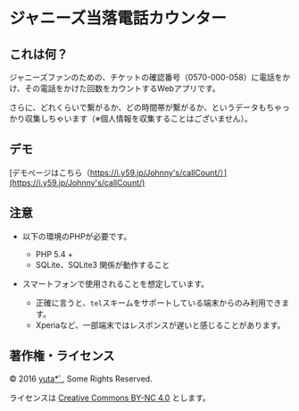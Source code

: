 ジャニーズ当落電話カウンター
============================

## これは何？

ジャニーズファンのための、チケットの確認番号（0570-000-058）に電話をかけ、その電話をかけた回数をカウントするWebアプリです。

さらに、どれくらいで繋がるか、どの時間帯が繋がるか、というデータもちゃっかり収集しちゃいます（※個人情報を収集することはございません）。


## デモ

[デモページはこちら（https://i.y59.jp/Johnny's/callCount/）](https://i.y59.jp/Johnny's/callCount/)


## 注意

- 以下の環境のPHPが必要です。
  - PHP 5.4 +
  - SQLite、SQLite3 関係が動作すること

- スマートフォンで使用されることを想定しています。
  - 正確に言うと、`tel`スキームをサポートしている端末からのみ利用できます。
  - Xperiaなど、一部端末ではレスポンスが遅いと感じることがあります。


## 著作権・ライセンス

© 2016 [yuta*ﾟ](https://y59.jp/), Some Rights Reserved.

ライセンスは [Creative Commons BY-NC 4.0](https://creativecommons.org/licenses/by-nc/4.0/) とします。
